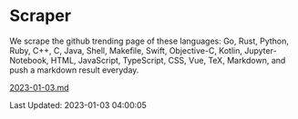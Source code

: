 # Scraper

We scrape the github trending page of these languages: Go, Rust, Python, Ruby, C++, C, Java, Shell, Makefile, Swift, Objective-C, Kotlin, Jupyter-Notebook, HTML, JavaScript, TypeScript, CSS, Vue, TeX, Markdown, and push a markdown result everyday.

[2023-01-03.md](https://github.com/yangwenmai/github-trending-backup/blob/master/2023-01-03.md)

Last Updated: 2023-01-03 04:00:05